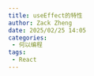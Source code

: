 ```yaml
---
title: useEffect的特性
author: Zack Zheng
date: 2025/02/25 14:05
categories:
 - 何以编程
tags:
 - React
---
```



<Suspense>
  <my-codes repo="o-bricks" path="demoCodes/react-study/react-demo/src/useEffectDemo.jsx" lang="js" lazy />
</Suspense>

